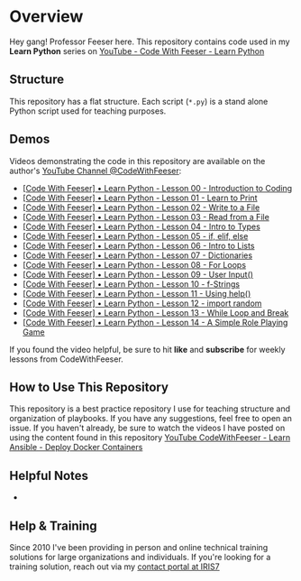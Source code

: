 # Overview
Hey gang! Professor Feeser here. This repository contains code used in my **Learn Python** series on [YouTube - Code With Feeser - Learn Python](https://www.youtube.com/watch?v=kxXenz9aOx0&list=PLBOVTVpIZJm1PZ6idZOaM63B54thob64n)


## Structure
This repository has a flat structure. Each script (`*.py`) is a stand alone Python script used for teaching purposes.


## Demos
Videos demonstrating the code in this repository are available on the author's [YouTube Channel @CodeWithFeeser](https://www.youtube.com/@CodeWithFeeser):  

- [[Code With Feeser] • Learn Python - Lesson 00 - Introduction to Coding](https://www.youtube.com/watch?v=kxXenz9aOx0)
- [[Code With Feeser] • Learn Python - Lesson 01 - Learn to Print](https://www.youtube.com/watch?v=jhCvmD3B2Z4)
- [[Code With Feeser] • Learn Python - Lesson 02 - Write to a File](https://www.youtube.com/watch?v=iRreipd_Ows)
- [[Code With Feeser] • Learn Python - Lesson 03 - Read from a File](https://www.youtube.com/watch?v=9ClRThMGHCQ)
- [[Code With Feeser] • Learn Python - Lesson 04 - Intro to Types](https://www.youtube.com/watch?v=hdDcPKa4Sao)
- [[Code With Feeser] • Learn Python - Lesson 05 - if, elif, else](https://www.youtube.com/watch?v=0hpLmJ4P1Zs)
- [[Code With Feeser] • Learn Python - Lesson 06 - Intro to Lists](https://www.youtube.com/watch?v=GDPzUIg70no)
- [[Code With Feeser] • Learn Python - Lesson 07 - Dictionaries](https://www.youtube.com/watch?v=SmSwgB-z9Xs)
- [[Code With Feeser] • Learn Python - Lesson 08 - For Loops](https://www.youtube.com/watch?v=6nQQq36Cwqg)
- [[Code With Feeser] • Learn Python - Lesson 09 - User Input()](https://www.youtube.com/watch?v=iHZTZM6zWuQ)
- [[Code With Feeser] • Learn Python - Lesson 10 - f-Strings](https://www.youtube.com/watch?v=PV0QNUIhIic)
- [[Code With Feeser] • Learn Python - Lesson 11 - Using help()](https://www.youtube.com/watch?v=W7AY4SJeA_c)
- [[Code With Feeser] • Learn Python - Lesson 12 - import random](https://www.youtube.com/watch?v=l5bIcN0TSwQ)
- [[Code With Feeser] • Learn Python - Lesson 13 - While Loop and Break](https://www.youtube.com/watch?v=0p0Y3XWcVCY)
- [[Code With Feeser] • Learn Python - Lesson 14 - A Simple Role Playing Game](https://www.youtube.com/watch?v=ohFHiwNTkA0)


If you found the video helpful, be sure to hit **like** and **subscribe** for weekly lessons from CodeWithFeeser.


## How to Use This Repository
This repository is a best practice repository I use for teaching structure and organization of playbooks. If you have any suggestions, feel free to open an issue. If you haven't already, be sure to watch the videos I have posted on using the content found in this repository [YouTube CodeWithFeeser - Learn Ansible - Deploy Docker Containers](https://www.youtube.com/watch?v=Z5ktStoJrU4)


## Helpful Notes
- 


## Help & Training
Since 2010 I've been providing in person and online technical training solutions for large organizations and individuals. If you're looking for a training solution, reach out via my [contact portal at IRIS7](https://iris7.com/contact)
